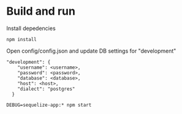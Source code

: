 # Build and run
Install depedencies
```
npm install
```

Open config/config.json and update DB settings for "development"

```
"development": {
    "username": <username>,
    "password": <password>,
    "database": <database>,
    "host": <host>,
    "dialect": "postgres"
  }
```

```
DEBUG=sequelize-app:* npm start
```